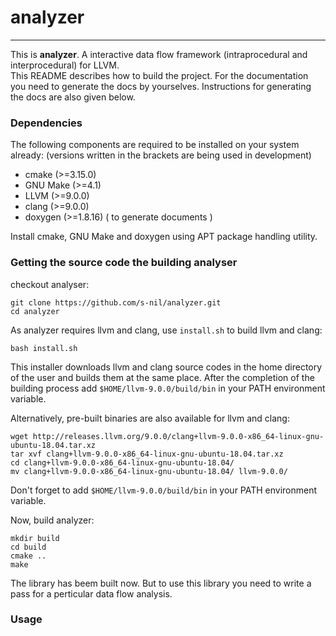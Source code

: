 # analyzer
---
This is **analyzer**. A interactive data flow framework (intraprocedural and interprocedural) for LLVM.  
This README describes how to build the project. For the documentation you need to generate the docs by yourselves. Instructions for generating the docs are also given below.  

###  Dependencies  

The following components are required to be installed on your system already:
(versions written in the brackets are being used in development)  
- cmake (>=3.15.0)
- GNU Make (>=4.1)
- LLVM (>=9.0.0)
- clang (>=9.0.0)
- doxygen (>=1.8.16) ( to generate documents )

Install cmake, GNU Make and doxygen using APT package handling utility.
### Getting the source code the building analyser

checkout analyser:  
```shell
git clone https://github.com/s-nil/analyzer.git
cd analyzer
```
As analyzer requires llvm and clang, use ```install.sh``` to build llvm and clang:  
```shell
bash install.sh
```
This installer downloads llvm and clang source codes in the home directory of the user and builds them at the same place. After the completion of the building process add ```$HOME/llvm-9.0.0/build/bin``` in your PATH environment variable.  

Alternatively, pre-built binaries are also available for llvm and clang:
```shell
wget http://releases.llvm.org/9.0.0/clang+llvm-9.0.0-x86_64-linux-gnu-ubuntu-18.04.tar.xz
tar xvf clang+llvm-9.0.0-x86_64-linux-gnu-ubuntu-18.04.tar.xz 
cd clang+llvm-9.0.0-x86_64-linux-gnu-ubuntu-18.04/
mv clang+llvm-9.0.0-x86_64-linux-gnu-ubuntu-18.04/ llvm-9.0.0/
```
Don't forget to add ```$HOME/llvm-9.0.0/build/bin``` in your PATH environment variable.  

Now, build analyzer:
```shell
mkdir build
cd build
cmake ..
make
```
The library has beem built now. But to use this library you need to write a pass for a perticular data flow analysis. 

### Usage

